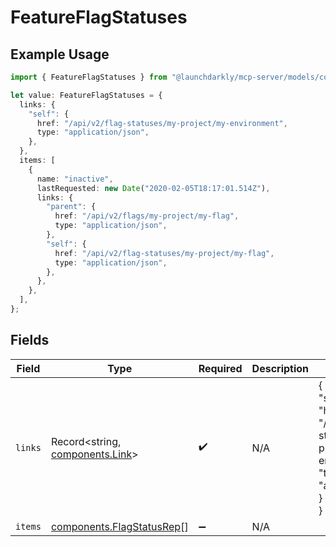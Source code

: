 # FeatureFlagStatuses

## Example Usage

```typescript
import { FeatureFlagStatuses } from "@launchdarkly/mcp-server/models/components";

let value: FeatureFlagStatuses = {
  links: {
    "self": {
      href: "/api/v2/flag-statuses/my-project/my-environment",
      type: "application/json",
    },
  },
  items: [
    {
      name: "inactive",
      lastRequested: new Date("2020-02-05T18:17:01.514Z"),
      links: {
        "parent": {
          href: "/api/v2/flags/my-project/my-flag",
          type: "application/json",
        },
        "self": {
          href: "/api/v2/flag-statuses/my-project/my-flag",
          type: "application/json",
        },
      },
    },
  ],
};
```

## Fields

| Field                                                                                                 | Type                                                                                                  | Required                                                                                              | Description                                                                                           | Example                                                                                               |
| ----------------------------------------------------------------------------------------------------- | ----------------------------------------------------------------------------------------------------- | ----------------------------------------------------------------------------------------------------- | ----------------------------------------------------------------------------------------------------- | ----------------------------------------------------------------------------------------------------- |
| `links`                                                                                               | Record<string, [components.Link](../../models/components/link.md)>                                    | :heavy_check_mark:                                                                                    | N/A                                                                                                   | {<br/>"self": {<br/>"href": "/api/v2/flag-statuses/my-project/my-environment",<br/>"type": "application/json"<br/>}<br/>} |
| `items`                                                                                               | [components.FlagStatusRep](../../models/components/flagstatusrep.md)[]                                | :heavy_minus_sign:                                                                                    | N/A                                                                                                   |                                                                                                       |